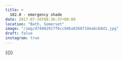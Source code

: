 ```yaml
---
title: >
  182.0 - emergency shade
date: 2017-07-26T08:36:37+00:00
location: "Bath, Somerset"
image: "/img/d74882917f6cc94ba9260710eabcb8d1.jpg"
draft: false
instagram: true
---
```


{{<photo src="/img/d74882917f6cc94ba9260710eabcb8d1.jpg">}}
